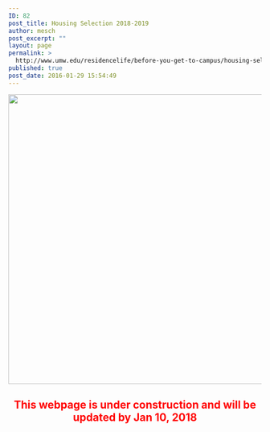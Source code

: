 ```yaml
---
ID: 82
post_title: Housing Selection 2018-2019
author: mesch
post_excerpt: ""
layout: page
permalink: >
  http://www.umw.edu/residencelife/before-you-get-to-campus/housing-selection/
published: true
post_date: 2016-01-29 15:54:49
---
```

<img class="size-large wp-image-394" src="http://www.umw.edu/residencelife/wp-content/uploads/sites/30/2016/01/Under-Construction1-1024x576.jpg" alt="" width="1024" height="576" />
<h2 class="mceTemp" style="text-align: center"><span style="color: #ff0000"><strong>This webpage is under construction and will be updated by Jan 10, 2018</strong></span></h2>